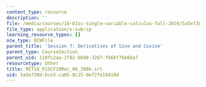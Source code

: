 ```yaml
---
content_type: resource
description: ''
file: /media/courses/18-01sc-single-variable-calculus-fall-2010/5a5e738dbce3ca058c250ef2fe19419d_MIT18_01SCF10Rec_06_300k.srt
file_type: application/x-subrip
learning_resource_types: []
ocw_type: OCWFile
parent_title: 'Session 7: Derivatives of Sine and Cosine'
parent_type: CourseSection
parent_uid: 118fc2aa-2f82-b048-3267-f66bf76b6ba7
resourcetype: Other
title: MIT18_01SCF10Rec_06_300k.srt
uid: 5a5e738d-bce3-ca05-8c25-0ef2fe19419d
---
```

